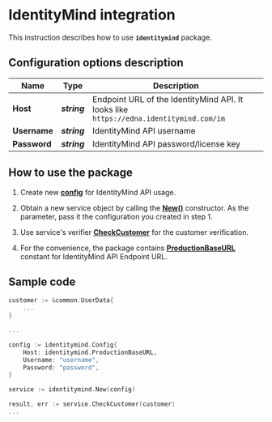 # IdentityMind integration

This instruction describes how to use **`identitymind`** package.

## Configuration options description

| **Name** | **Type** | **Description** |
| -------- | -------- | --------------- |
| **Host** | _**string**_ | Endpoint URL of the IdentityMind API. It looks like `https://edna.identitymind.com/im` |
| **Username** | _**string**_ | IdentityMind API username |
| **Password** | _**string**_ | IdentityMind API password/license key |

## How to use the package

1) Create new [**config**](contract.go#L12) for IdentityMind API usage.

2) Obtain a new service object by calling the [**New()**](service.go#L14) constructor. As the parameter, pass it the configuration you created in step 1.

3) Use service's verifier [**CheckCustomer**](service.go#L21) for the customer verification.

4) For the convenience, the package contains [**ProductionBaseURL**](contract.go#L9) constant for IdentityMind API Endpoint URL.

## Sample code

```go
customer := &common.UserData{
    ...
}

...

config := identitymind.Config{
    Host: identitymind.ProductionBaseURL,
    Username: "username",
    Password: "password",
}

service := identitymind.New(config)

result, err := service.CheckCustomer(customer)
...
```
